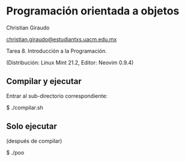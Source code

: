 # Programación orientada a objetos

Christian Giraudo

christian.giraudo@estudiantxs.uacm.edu.mx

Tarea 8. Introducción a la Programación.

(Distribución: Linux Mint 21.2, Editor: Neovim 0.9.4)

## Compilar y ejecutar

Entrar al sub-directorio correspondiente:

$ ./compilar.sh

## Solo ejecutar

(después de compilar)

$ ./poo
